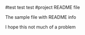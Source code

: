 #test
test  test
#project README file

The sample file with README info

I hope this not much of a problem